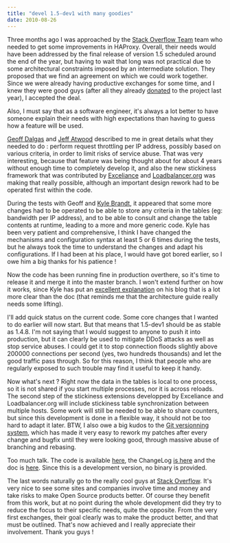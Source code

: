 ```yaml
---
title: "devel 1.5-dev1 with many goodies"
date: 2010-08-26
---
```


Three months ago I was approached by the [Stack Overflow Team](http://blog.serverfault.com/) team who needed to get some improvements in HAProxy. Overall, their needs would have been addressed by the final release of version 1.5 scheduled around the end of the year, but having to wait that long was not practical due to some architectural constraints imposed by an intermediate solution. They proposed that we find an agreement on which we could work together. Since we were already having productive exchanges for some time, and I knew they were good guys (after all they already [donated](http://blog.stackoverflow.com/2009/12/) to the project last year), I accepted the deal.

Also, I must say that as a software engineer, it's always a lot better to have someone explain their needs with high expectations than having to guess how a feature will be used.

[Geoff Dalgas](http://stackoverflow.com/users/2/geoff-dalgas) and [Jeff Atwood](http://stackoverflow.com/users/1/jeff-atwood) described to me in great details what they needed to do : perform request throttling per IP address, possibly based on various criteria, in order to limit risks of service abuse. That was very interesting, because that feature was being thought about for about 4 years without enough time to completely develop it, and also the new stickiness framework that was contributed by [Exceliance](http://www.exceliance.fr/) and [Loadbalancer.org](http://loadbalancer.org/) was making that really possible, although an important design rework had to be operated first within the code.

During the tests with Geoff and [Kyle Brandt](http://serverfault.com/users/2561/kyle-brandt), it appeared that some more changes had to be operated to be able to store any criteria in the tables (eg: bandwidth per IP address), and to be able to consult and change the table contents at runtime, leading to a more and more generic code. Kyle has been very patient and comprehensive, I think I have changed the mechanisms and configuration syntax at least 5 or 6 times during the tests, but he always took the time to understand the changes and adapt his configurations. If I had been at his place, I would have got bored earlier, so I owe him a big thanks for his patience !

Now the code has been running fine in production overthere, so it's time to release it and merge it into the master branch. I won't extend further on how it works, since Kyle has put an [excellent explanation](http://blog.serverfault.com/post/1016491873/better-rate-limiting-for-all-with-haproxy) on his blog that is a lot more clear than the doc (that reminds me that the architecture guide really needs some lifting).

I'll add quick status on the current code. Some core changes that I wanted to do earlier will now start. But that means that 1.5-dev1 should be as stable as 1.4.8. I'm not saying that I would suggest to anyone to push it into production, but it can clearly be used to mitigate DDoS attacks as well as stop service abuses. I could get it to stop connection floods slightly above 200000 connections per second (yes, two hundreds thousands) and let the good traffic pass through. So for this reason, I think that people who are regularly exposed to such trouble may find it useful to keep it handy.

Now what's next ? Right now the data in the tables is local to one process, so it is not shared if you start multiple processes, nor it is across reloads. The second step of the stickiness extensions developped by Exceliance and Loadbalancer.org will include stickiness table synchronization between multiple hosts. Some work will still be needed to be able to share counters, but since this development is done in a flexible way, it should not be too hard to adapt it later. BTW, I also owe a big kudos to the [Git versionning system](http://git-scm.com/), which has made it very easy to rework my patches after every change and bugfix until they were looking good, through massive abuse of branching and rebasing.

Too much talk. The code is available [here](/download/1.5/src/devel/), the ChangeLog [is here](/download/1.5/src/CHANGELOG) and the doc is [here](/download/1.5/doc/). Since this is a development version, no binary is provided.

The last words naturally go to the really cool guys at [Stack Overflow](http://blog.serverfault.com/). It's very nice to see some sites and companies involve time and money and take risks to make Open Source products better. Of course they benefit from this work, but at no point during the whole development did they try to reduce the focus to their specific needs, quite the opposite. From the very first exchanges, their goal clearly was to make the product better, and that must be outlined. That's now achieved and I really appreciate their involvement. Thank you guys !
